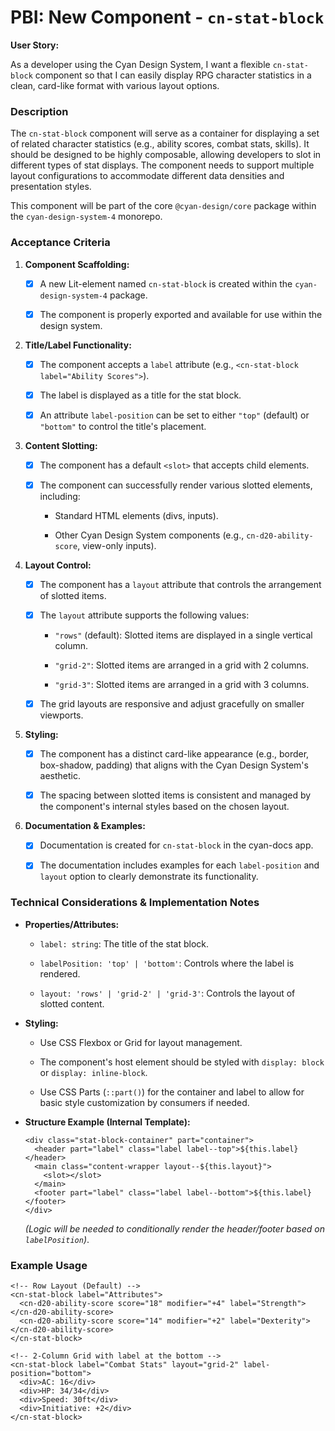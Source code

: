 # PBI: New Component - `cn-stat-block`

**User Story:**

As a developer using the Cyan Design System, I want a flexible `cn-stat-block` component so that I can easily display RPG character statistics in a clean, card-like format with various layout options.

### **Description**

The `cn-stat-block` component will serve as a container for displaying a set of related character statistics (e.g., ability scores, combat stats, skills). It should be designed to be highly composable, allowing developers to slot in different types of stat displays. The component needs to support multiple layout configurations to accommodate different data densities and presentation styles.

This component will be part of the core `@cyan-design/core` package within the `cyan-design-system-4` monorepo.

### **Acceptance Criteria**

1. **Component Scaffolding:**
    
    - [x] A new Lit-element named `cn-stat-block` is created within the `cyan-design-system-4` package.
        
    - [x] The component is properly exported and available for use within the design system.
        
2. **Title/Label Functionality:**
    
    - [x] The component accepts a `label` attribute (e.g., `<cn-stat-block label="Ability Scores">`).
        
    - [x] The label is displayed as a title for the stat block.
        
    - [x] An attribute `label-position` can be set to either `"top"` (default) or `"bottom"` to control the title's placement.
        
3. **Content Slotting:**
    
    - [x] The component has a default `<slot>` that accepts child elements.
        
    - [x] The component can successfully render various slotted elements, including:
        
        - Standard HTML elements (divs, inputs).
            
        - Other Cyan Design System components (e.g., `cn-d20-ability-score`, view-only inputs).
            
4. **Layout Control:**
    
    - [x] The component has a `layout` attribute that controls the arrangement of slotted items.
        
    - [x] The `layout` attribute supports the following values:
        
        - `"rows"` (default): Slotted items are displayed in a single vertical column.
            
        - `"grid-2"`: Slotted items are arranged in a grid with 2 columns.
            
        - `"grid-3"`: Slotted items are arranged in a grid with 3 columns.
            
    - [x] The grid layouts are responsive and adjust gracefully on smaller viewports.
        
5. **Styling:**
    
    - [x] The component has a distinct card-like appearance (e.g., border, box-shadow, padding) that aligns with the Cyan Design System's aesthetic.
        
    - [x] The spacing between slotted items is consistent and managed by the component's internal styles based on the chosen layout.
        
6. **Documentation & Examples:**
    
    - [x] Documentation is created for `cn-stat-block` in the cyan-docs app.
        
    - [x] The documentation includes examples for each `label-position` and `layout` option to clearly demonstrate its functionality.
        

### **Technical Considerations & Implementation Notes**

- **Properties/Attributes:**
    
    - `label: string`: The title of the stat block.
        
    - `labelPosition: 'top' | 'bottom'`: Controls where the label is rendered.
        
    - `layout: 'rows' | 'grid-2' | 'grid-3'`: Controls the layout of slotted content.
        
- **Styling:**
    
    - Use CSS Flexbox or Grid for layout management.
        
    - The component's host element should be styled with `display: block` or `display: inline-block`.
        
    - Use CSS Parts (`::part()`) for the container and label to allow for basic style customization by consumers if needed.
        
- **Structure Example (Internal Template):**
    
    ```
    <div class="stat-block-container" part="container">
      <header part="label" class="label label--top">${this.label}</header>
      <main class="content-wrapper layout--${this.layout}">
        <slot></slot>
      </main>
      <footer part="label" class="label label--bottom">${this.label}</footer>
    </div>
    ```
    
    _(Logic will be needed to conditionally render the header/footer based on `labelPosition`)_.
    

### **Example Usage**

```
<!-- Row Layout (Default) -->
<cn-stat-block label="Attributes">
  <cn-d20-ability-score score="18" modifier="+4" label="Strength"></cn-d20-ability-score>
  <cn-d20-ability-score score="14" modifier="+2" label="Dexterity"></cn-d20-ability-score>
</cn-stat-block>

<!-- 2-Column Grid with label at the bottom -->
<cn-stat-block label="Combat Stats" layout="grid-2" label-position="bottom">
  <div>AC: 16</div>
  <div>HP: 34/34</div>
  <div>Speed: 30ft</div>
  <div>Initiative: +2</div>
</cn-stat-block>
```